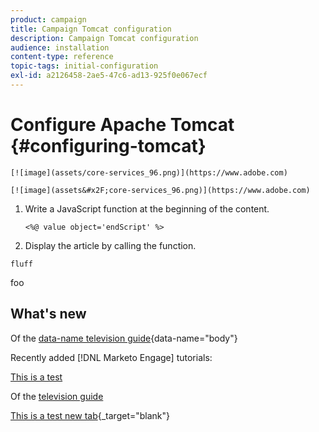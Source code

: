 ```yaml
---
product: campaign
title: Campaign Tomcat configuration
description: Campaign Tomcat configuration
audience: installation
content-type: reference
topic-tags: initial-configuration
exl-id: a2126458-2ae5-47c6-ad13-925f0e067ecf
---
```

# Configure Apache Tomcat {#configuring-tomcat}

```
[![image](assets/core-services_96.png)](https://www.adobe.com)
```

```
[![image](assets&#x2F;core-services_96.png)](https://www.adobe.com)
```

1. Write a JavaScript function at the beginning of the content.

    ```
    <%@ value object='endScript' %>
    ```
2. Display the article by calling the function.


```
fluff
```

foo

<div id="whats-new-section">

## What's new

Of the [data-name television guide](https://www.example.com?foo=bar){data-name="body"}

Recently added [!DNL Marketo Engage] tutorials:

[This is a test](./aembug.md)

Of the [television guide](https://www.example.com?foo=bar)

[This is a test new tab](./aembug.md){_target="blank"}
